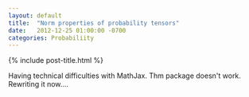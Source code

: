 ```yaml
---
layout: default
title:  "Norm properties of probability tensors"
date:   2012-12-25 01:00:00 -0700
categories: Probabiliity
---
```


{% include post-title.html %}


Having technical difficulties with MathJax. Thm package doesn't work. Rewriting it now....
